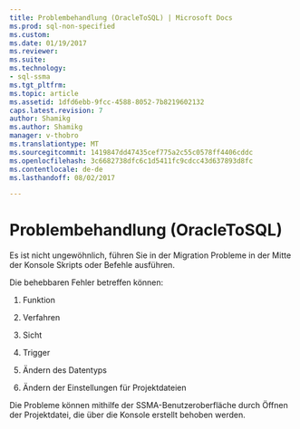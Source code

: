 ```yaml
---
title: Problembehandlung (OracleToSQL) | Microsoft Docs
ms.prod: sql-non-specified
ms.custom: 
ms.date: 01/19/2017
ms.reviewer: 
ms.suite: 
ms.technology:
- sql-ssma
ms.tgt_pltfrm: 
ms.topic: article
ms.assetid: 1dfd6ebb-9fcc-4588-8052-7b8219602132
caps.latest.revision: 7
author: Shamikg
ms.author: Shamikg
manager: v-thobro
ms.translationtype: MT
ms.sourcegitcommit: 1419847dd47435cef775a2c55c0578ff4406cddc
ms.openlocfilehash: 3c6682738dfc6c1d5411fc9cdcc43d637893d8fc
ms.contentlocale: de-de
ms.lasthandoff: 08/02/2017

---
```

# <a name="troubleshooting-oracletosql"></a>Problembehandlung (OracleToSQL)
Es ist nicht ungewöhnlich, führen Sie in der Migration Probleme in der Mitte der Konsole Skripts oder Befehle ausführen.  
  
Die behebbaren Fehler betreffen können:  
  
1.  Funktion  
  
2.  Verfahren  
  
3.  Sicht  
  
4.  Trigger  
  
5.  Ändern des Datentyps  
  
6.  Ändern der Einstellungen für Projektdateien  
  
Die Probleme können mithilfe der SSMA-Benutzeroberfläche durch Öffnen der Projektdatei, die über die Konsole erstellt behoben werden.  
  

